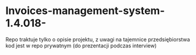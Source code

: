 # Invoices-management-system-1.4.018-
Repo traktuje tylko o opisie projektu, z uwagi na tajemnice przedsiębiorstwa kod jest w repo prywatnym (do prezentacji podczas interview)
